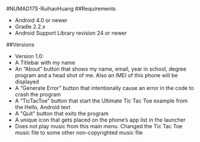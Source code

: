 #NUMAD17S-RuihaoHuang
##Requirements
- Android 4.0 or newer
- Gradle 2.2.x
- Android Support Library revision 24 or newer

##Versions
- Version 1.0:
 - A Titlebar with my name
 - An “About” button that shows my name, email, year in school, degree program and a head shot of me. Also an IMEI of this phone will be displayed
 - A “Generate Error” button that intentionally cause an error in the code to crash the program
 - A “TicTacToe” button that start the Ultimate Tic Tac Toe example from the Hello, Android text
 - A "Quit" button that exits the program
 - A unique icon that gets placed on the phone’s app list in the launcher
 - Does not play music from this main menu. Changed the Tic Tac Toe music file to some other non-copyrighted music file
 